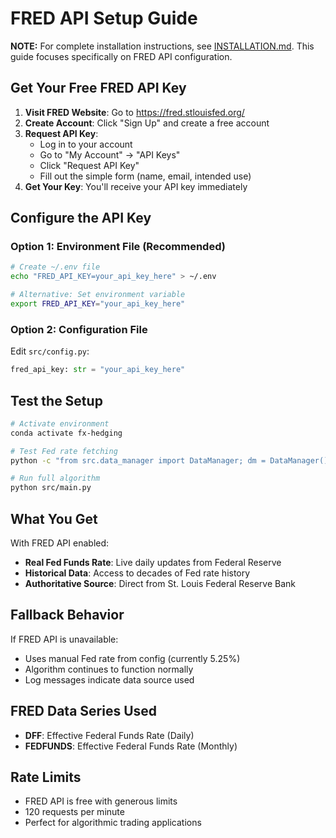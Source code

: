 # FRED API Setup Guide

**NOTE:** For complete installation instructions, see [INSTALLATION.md](INSTALLATION.md). This guide focuses specifically on FRED API configuration.

## Get Your Free FRED API Key

1. **Visit FRED Website**: Go to https://fred.stlouisfed.org/
2. **Create Account**: Click "Sign Up" and create a free account
3. **Request API Key**: 
   - Log in to your account
   - Go to "My Account" → "API Keys"
   - Click "Request API Key"
   - Fill out the simple form (name, email, intended use)
4. **Get Your Key**: You'll receive your API key immediately

## Configure the API Key

### Option 1: Environment File (Recommended)
```bash
# Create ~/.env file
echo "FRED_API_KEY=your_api_key_here" > ~/.env

# Alternative: Set environment variable
export FRED_API_KEY="your_api_key_here"
```

### Option 2: Configuration File
Edit `src/config.py`:
```python
fred_api_key: str = "your_api_key_here"
```

## Test the Setup

```bash
# Activate environment
conda activate fx-hedging

# Test Fed rate fetching
python -c "from src.data_manager import DataManager; dm = DataManager(); print('Fed Rate:', dm.get_fed_funds_rate())"

# Run full algorithm
python src/main.py
```

## What You Get

With FRED API enabled:
- **Real Fed Funds Rate**: Live daily updates from Federal Reserve
- **Historical Data**: Access to decades of Fed rate history
- **Authoritative Source**: Direct from St. Louis Federal Reserve Bank

## Fallback Behavior

If FRED API is unavailable:
- Uses manual Fed rate from config (currently 5.25%)
- Algorithm continues to function normally
- Log messages indicate data source used

## FRED Data Series Used

- **DFF**: Effective Federal Funds Rate (Daily)
- **FEDFUNDS**: Effective Federal Funds Rate (Monthly)

## Rate Limits

- FRED API is free with generous limits
- 120 requests per minute
- Perfect for algorithmic trading applications